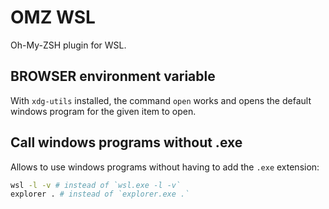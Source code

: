 # OMZ WSL

Oh-My-ZSH plugin for WSL.

## BROWSER environment variable

With `xdg-utils` installed, the command `open` works and opens the default windows program for the given item to open.

## Call windows programs without .exe

Allows to use windows programs without having to add the `.exe` extension:

```zsh
wsl -l -v # instead of `wsl.exe -l -v`
explorer . # instead of `explorer.exe .`
```
